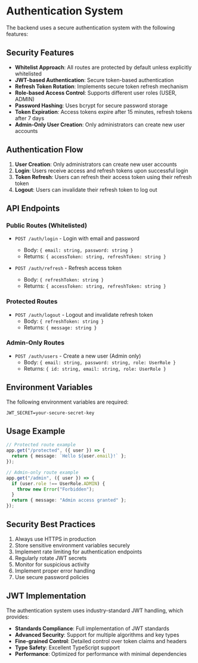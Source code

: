 # Authentication System

The backend uses a secure authentication system with the following features:

## Security Features

- **Whitelist Approach**: All routes are protected by default unless explicitly whitelisted
- **JWT-based Authentication**: Secure token-based authentication
- **Refresh Token Rotation**: Implements secure token refresh mechanism
- **Role-based Access Control**: Supports different user roles (USER, ADMIN)
- **Password Hashing**: Uses bcrypt for secure password storage
- **Token Expiration**: Access tokens expire after 15 minutes, refresh tokens after 7 days
- **Admin-Only User Creation**: Only administrators can create new user accounts

## Authentication Flow

1. **User Creation**: Only administrators can create new user accounts
2. **Login**: Users receive access and refresh tokens upon successful login
3. **Token Refresh**: Users can refresh their access token using their refresh token
4. **Logout**: Users can invalidate their refresh token to log out

## API Endpoints

### Public Routes (Whitelisted)

- `POST /auth/login` - Login with email and password
  - Body: `{ email: string, password: string }`
  - Returns: `{ accessToken: string, refreshToken: string }`

- `POST /auth/refresh` - Refresh access token
  - Body: `{ refreshToken: string }`
  - Returns: `{ accessToken: string, refreshToken: string }`

### Protected Routes

- `POST /auth/logout` - Logout and invalidate refresh token
  - Body: `{ refreshToken: string }`
  - Returns: `{ message: string }`

### Admin-Only Routes

- `POST /auth/users` - Create a new user (Admin only)
  - Body: `{ email: string, password: string, role: UserRole }`
  - Returns: `{ id: string, email: string, role: UserRole }`

## Environment Variables

The following environment variables are required:

```
JWT_SECRET=your-secure-secret-key
```

## Usage Example

```typescript
// Protected route example
app.get("/protected", ({ user }) => {
  return { message: `Hello ${user.email}!` };
});

// Admin-only route example
app.get("/admin", ({ user }) => {
  if (user.role !== UserRole.ADMIN) {
    throw new Error("Forbidden");
  }
  return { message: "Admin access granted" };
});
```

## Security Best Practices

1. Always use HTTPS in production
2. Store sensitive environment variables securely
3. Implement rate limiting for authentication endpoints
4. Regularly rotate JWT secrets
5. Monitor for suspicious activity
6. Implement proper error handling
7. Use secure password policies

## JWT Implementation

The authentication system uses industry-standard JWT handling, which provides:

- **Standards Compliance**: Full implementation of JWT standards
- **Advanced Security**: Support for multiple algorithms and key types
- **Fine-grained Control**: Detailed control over token claims and headers
- **Type Safety**: Excellent TypeScript support
- **Performance**: Optimized for performance with minimal dependencies 